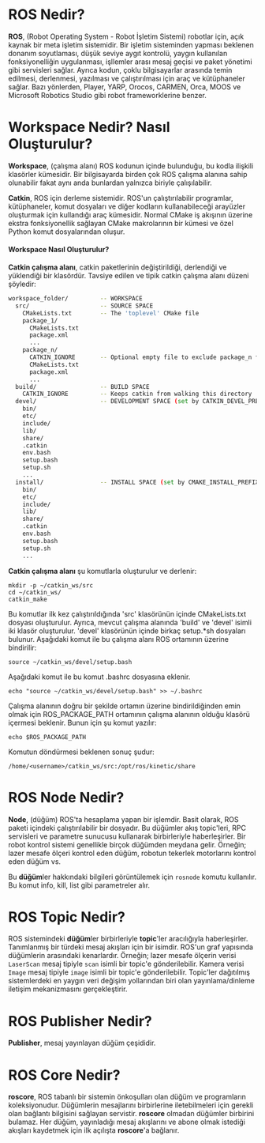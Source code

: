 # ROS Nedir?

<b>ROS</b>, (Robot Operating System - Robot İşletim Sistemi) robotlar için, açık kaynak bir meta işletim sistemidir. Bir işletim sisteminden yapması beklenen donanım soyutlaması, düşük seviye aygıt kontrolü, yaygın kullanılan fonksiyonelliğin uygulanması, işllemler arası mesaj geçisi ve paket yönetimi gibi servisleri sağlar. Ayrıca kodun, çoklu bilgisayarlar arasında temin edilmesi, derlenmesi, yazılması ve çalıştırılması için araç ve kütüphaneler sağlar. Bazı yönlerden, Player, YARP, Orocos, CARMEN, Orca, MOOS ve Microsoft Robotics Studio gibi robot frameworklerine benzer.

# Workspace Nedir? Nasıl Oluşturulur?

<b>Workspace</b>, (çalışma alanı) ROS kodunun içinde bulunduğu, bu kodla ilişkili klasörler kümesidir. Bir bilgisayarda birden çok ROS çalışma alanına sahip olunabilir fakat aynı anda bunlardan yalnızca biriyle çalışılabilir. 

<b>Catkin</b>, ROS için derleme sistemidir. ROS'un çalıştırılabilir programlar, kütüphaneler, komut dosyaları ve diğer kodların kullanabileceği arayüzler oluşturmak için kullandığı araç kümesidir. Normal CMake iş akışının üzerine ekstra fonksiyonellik sağlayan CMake makrolarının bir kümesi ve özel Python komut dosyalarından oluşur.

#### Workspace Nasıl Oluşturulur?

<b>Catkin çalışma alanı</b>, catkin paketlerinin değiştirildiği, derlendiği ve yüklendiği bir klasördür. Tavsiye edilen ve tipik catkin çalışma alanı düzeni şöyledir:

    
```sh
workspace_folder/         -- WORKSPACE
  src/                    -- SOURCE SPACE
    CMakeLists.txt        -- The 'toplevel' CMake file
    package_1/
      CMakeLists.txt
      package.xml
      ...
    package_n/
      CATKIN_IGNORE       -- Optional empty file to exclude package_n from being processed
      CMakeLists.txt
      package.xml
      ...
  build/                  -- BUILD SPACE
    CATKIN_IGNORE         -- Keeps catkin from walking this directory
  devel/                  -- DEVELOPMENT SPACE (set by CATKIN_DEVEL_PREFIX)
    bin/
    etc/
    include/
    lib/
    share/
    .catkin
    env.bash
    setup.bash
    setup.sh
    ...
  install/                -- INSTALL SPACE (set by CMAKE_INSTALL_PREFIX)
    bin/
    etc/
    include/
    lib/
    share/
    .catkin             
    env.bash
    setup.bash
    setup.sh
    ...
```

<b>Catkin çalışma alanı</b> şu komutlarla oluşturulur ve derlenir:

```
mkdir -p ~/catkin_ws/src
cd ~/catkin_ws/
catkin_make
```

Bu komutlar ilk kez çalıştırıldığında 'src' klasörünün içinde CMakeLists.txt dosyası oluşturulur. Ayrıca, mevcut çalışma alanında 'build' ve 'devel' isimli iki klasör oluşturulur. 'devel' klasörünün içinde birkaç setup.*sh dosyaları bulunur. Aşağıdaki komut ile bu çalışma alanı ROS ortamının üzerine bindirilir:

```
source ~/catkin_ws/devel/setup.bash
```

Aşağıdaki komut ile bu komut .bashrc dosyasına eklenir.

```
echo "source ~/catkin_ws/devel/setup.bash" >> ~/.bashrc
```

Çalışma alanının doğru bir şekilde ortamın üzerine bindirildiğinden emin olmak için ROS\_PACKAGE\_PATH ortamının çalışma alanının olduğu klasörü içermesi beklenir. Bunun için şu komut yazılır:

```
echo $ROS_PACKAGE_PATH
```

Komutun döndürmesi beklenen sonuç şudur:

```
/home/<username>/catkin_ws/src:/opt/ros/kinetic/share
```

# ROS Node Nedir?

<b>Node</b>, (düğüm) ROS'ta hesaplama yapan bir işlemdir. Basit olarak, ROS paketi içindeki çalıştırılabilir bir dosyadır. Bu düğümler akış topic'leri, RPC servisleri ve parametre sunucusu kullanarak birbirleriyle haberleşirler.
Bir robot kontrol sistemi genellikle birçok düğümden meydana gelir. Örneğin; lazer mesafe ölçeri kontrol eden düğüm, robotun tekerlek motorlarını kontrol eden düğüm vs.

Bu <b>düğüm</b>ler hakkındaki bilgileri görüntülemek için `rosnode` komutu kullanılır. Bu komut info, kill, list gibi parametreler alır.

# ROS Topic Nedir?

ROS sistemindeki <b>düğüm</b>ler birbirleriyle <b>topic</b>'ler aracılığıyla haberleşirler. Tanımlanmış bir türdeki mesaj akışları için bir isimdir. ROS'un graf yapısında düğümlerin arasındaki kenarlardır. Örneğin; lazer mesafe ölçerin verisi `LaserScan` mesaj tipiyle `scan` isimli bir topic'e gönderilebilir. Kamera verisi `Image` mesaj tipiyle `image` isimli bir topic'e gönderilebilir. Topic'ler dağıtılmış sistemlerdeki en yaygın veri değişim yollarından biri olan yayınlama/dinleme iletişim mekanizmasını gerçekleştirir.

# ROS Publisher Nedir?

<b>Publisher</b>, mesaj yayınlayan düğüm çeşididir.

# ROS Core Nedir?

<b>roscore</b>, ROS tabanlı bir sistemin önkoşulları olan düğüm ve programların koleksiyonudur. Düğümlerin mesajlarını birbirlerine iletebilmeleri için gerekli olan bağlantı bilgisini sağlayan servistir. <b>roscore</b> olmadan düğümler birbirini bulamaz. Her düğüm, yayınladığı mesaj akışlarını ve abone olmak istediği akışları kaydetmek için ilk açılışta <b>roscore</b>'a bağlanır.